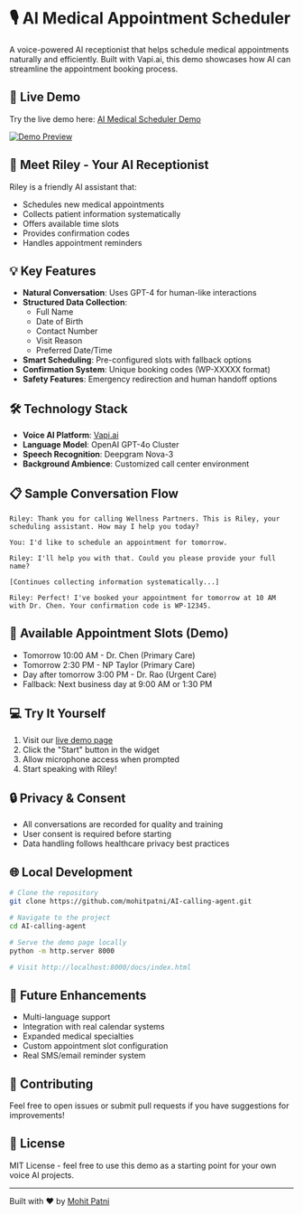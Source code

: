 # 🎙️ AI Medical Appointment Scheduler

A voice-powered AI receptionist that helps schedule medical appointments naturally and efficiently. Built with Vapi.ai, this demo showcases how AI can streamline the appointment booking process.

## 🌟 Live Demo

Try the live demo here: [AI Medical Scheduler Demo](https://mohitpatni.github.io/AI-calling-agent)

[![Demo Preview](docs/assets/demo-preview.png)](https://mohitpatni.github.io/AI-calling-agent)

## 🤖 Meet Riley - Your AI Receptionist

Riley is a friendly AI assistant that:
- Schedules new medical appointments
- Collects patient information systematically
- Offers available time slots
- Provides confirmation codes
- Handles appointment reminders

## 💡 Key Features

- **Natural Conversation**: Uses GPT-4 for human-like interactions
- **Structured Data Collection**:
  - Full Name
  - Date of Birth
  - Contact Number
  - Visit Reason
  - Preferred Date/Time
- **Smart Scheduling**: Pre-configured slots with fallback options
- **Confirmation System**: Unique booking codes (WP-XXXXX format)
- **Safety Features**: Emergency redirection and human handoff options

## 🛠️ Technology Stack

- **Voice AI Platform**: [Vapi.ai](https://vapi.ai)
- **Language Model**: OpenAI GPT-4o Cluster
- **Speech Recognition**: Deepgram Nova-3
- **Background Ambience**: Customized call center environment

## 📋 Sample Conversation Flow

```
Riley: Thank you for calling Wellness Partners. This is Riley, your scheduling assistant. How may I help you today?

You: I'd like to schedule an appointment for tomorrow.

Riley: I'll help you with that. Could you please provide your full name?

[Continues collecting information systematically...]

Riley: Perfect! I've booked your appointment for tomorrow at 10 AM with Dr. Chen. Your confirmation code is WP-12345.
```

## 🚀 Available Appointment Slots (Demo)

- Tomorrow 10:00 AM - Dr. Chen (Primary Care)
- Tomorrow 2:30 PM - NP Taylor (Primary Care)
- Day after tomorrow 3:00 PM - Dr. Rao (Urgent Care)
- Fallback: Next business day at 9:00 AM or 1:30 PM

## 💻 Try It Yourself

1. Visit our [live demo page](https://mohitpatni.github.io/AI-calling-agent)
2. Click the "Start" button in the widget
3. Allow microphone access when prompted
4. Start speaking with Riley!

## 🔒 Privacy & Consent

- All conversations are recorded for quality and training
- User consent is required before starting
- Data handling follows healthcare privacy best practices

## 🌐 Local Development

```bash
# Clone the repository
git clone https://github.com/mohitpatni/AI-calling-agent.git

# Navigate to the project
cd AI-calling-agent

# Serve the demo page locally
python -m http.server 8000

# Visit http://localhost:8000/docs/index.html
```

## 📝 Future Enhancements

- Multi-language support
- Integration with real calendar systems
- Expanded medical specialties
- Custom appointment slot configuration
- Real SMS/email reminder system

## 🤝 Contributing

Feel free to open issues or submit pull requests if you have suggestions for improvements!

## 📄 License

MIT License - feel free to use this demo as a starting point for your own voice AI projects.

---

Built with ❤️ by [Mohit Patni](https://github.com/mohitpatni)
